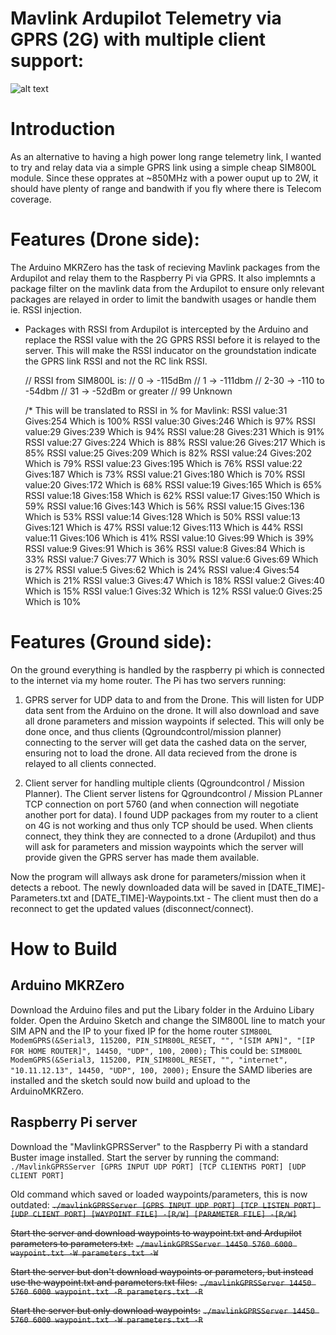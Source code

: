 # Mavlink Ardupilot Telemetry via GPRS (2G) with multiple client support:
![alt text](http://lagoni.org/Github/MavlinkGPRS/blokdiagram-mavlinkGPRS.png)

# Introduction
As an alternative to having a high power long range telemetry link, I wanted to try and relay data via a simple GPRS link using a simple cheap SIM800L module. Since these opprates at ~850MHz with a power ouput up to 2W, it should have plenty of range and bandwith if you fly where there is Telecom coverage.

# Features (Drone side):
The Arduino MKRZero has the task of recieving Mavlink packages from the Ardupilot and relay them to the Raspberry Pi via GPRS. It also implemnts a package filter on the mavlink data from the Ardupilot to ensure only relevant packages are relayed in order to limit the bandwith usages or handle them ie. RSSI injection.  
- Packages with RSSI from Ardupilot is intercepted by the Arduino and replace the RSSI value with the 2G GPRS RSSI before it is relayed to the server. This will make the RSSI inducator on the groundstation indicate the GPRS link RSSI and not the RC link RSSI.


    // RSSI from SIM800L is:
	// 0 -> -115dBm
	// 1 -> -111dbm
	// 2-30 -> -110 to -54dbm
	// 31 -> -52dBm or greater
	// 99 Unknown

	/* This will be translated to RSSI in % for Mavlink:
	RSSI value:31 Gives:254 Which is 100%
	RSSI value:30 Gives:246 Which is 97%
	RSSI value:29 Gives:239 Which is 94%
	RSSI value:28 Gives:231 Which is 91%
	RSSI value:27 Gives:224 Which is 88%
	RSSI value:26 Gives:217 Which is 85%
	RSSI value:25 Gives:209 Which is 82%
	RSSI value:24 Gives:202 Which is 79%
	RSSI value:23 Gives:195 Which is 76%
	RSSI value:22 Gives:187 Which is 73%
	RSSI value:21 Gives:180 Which is 70%
	RSSI value:20 Gives:172 Which is 68%
	RSSI value:19 Gives:165 Which is 65%
	RSSI value:18 Gives:158 Which is 62%
	RSSI value:17 Gives:150 Which is 59%
	RSSI value:16 Gives:143 Which is 56%
	RSSI value:15 Gives:136 Which is 53%
	RSSI value:14 Gives:128 Which is 50%
	RSSI value:13 Gives:121 Which is 47%
	RSSI value:12 Gives:113 Which is 44%
	RSSI value:11 Gives:106 Which is 41%
	RSSI value:10 Gives:99 Which is 39%
	RSSI value:9 Gives:91 Which is 36%
	RSSI value:8 Gives:84 Which is 33%
	RSSI value:7 Gives:77 Which is 30%
	RSSI value:6 Gives:69 Which is 27%
	RSSI value:5 Gives:62 Which is 24%
	RSSI value:4 Gives:54 Which is 21%
	RSSI value:3 Gives:47 Which is 18%
	RSSI value:2 Gives:40 Which is 15%
	RSSI value:1 Gives:32 Which is 12%
	RSSI value:0 Gives:25 Which is 10%





# Features (Ground side):
On the ground everything is handled by the raspberry pi which is connected to the internet via my home router. The Pi has two servers running:
1. GPRS server for UDP data to and from the Drone.
This will listen for UDP data sent from the Arduino on the drone. It will also download and save all drone parameters and mission waypoints if selected. This will only be done once, and thus clients (Qgroundcontrol/mission planner) connecting to the server will get data the cashed data on the server, ensuring not to load the drone.
All data recieved from the drone is relayed to all clients connected.

2. Client server for handling multiple clients (Qgroundcontrol / Mission Planner).
The Client server listens for Qgroundcontrol / Mission PLanner TCP connection on port 5760 (and when connection will negotiate another port for data). I found UDP packages from my router to a client on 4G is not working and thus only TCP should be used.
When clients connect, they think they are connected to a drone (Ardupilot) and thus will ask for parameters and mission waypoints which the server will provide given the GPRS server has made them available. 

Now the program will allways ask drone for parameters/mission when it detects a reboot. The newly downloaded data will be saved in [DATE_TIME]-Parameters.txt and [DATE_TIME]-Waypoints.txt - The client must then do a reconnect to get the updated values (disconnect/connect).


# How to Build

## Arduino MKRZero
Download the Arduino files and put the Libary folder in the Arduino Libary folder. Open the Arduino Sketch and change the SIM800L line to match your SIM APN and the IP to your fixed IP for the home router
`SIM800L ModemGPRS(&Serial3, 115200, PIN_SIM800L_RESET, "", "[SIM APN]", "[IP FOR HOME ROUTER]", 14450, "UDP", 100, 2000);`
This could be:
`SIM800L ModemGPRS(&Serial3, 115200, PIN_SIM800L_RESET, "", "internet", "10.11.12.13", 14450, "UDP", 100, 2000);`
Ensure the SAMD liberies are installed and the sketch sould now build and upload to the ArduinoMKRZero.

## Raspberry Pi server
Download the "MavlinkGPRSServer" to the Raspberry Pi with a standard Buster image installed. Start the server by running the command:
`./MavlinkGPRSServer [GPRS INPUT UDP PORT] [TCP CLIENTHS PORT] [UDP CLIENT PORT]`

Old command which saved or loaded waypoints/parameters, this is now outdated:
~~`./mavlinkGPRSServer [GPRS INPUT UDP PORT] [TCP LISTEN PORT] [UDP CLIENT PORT] [WAYPOINT FILE] -[R/W] [PARAMETER FILE] -[R/W]`~~

~~Start the server and download waypoints to waypoint.txt and Ardupilot parameters to parameters.txt:~~
~~`./mavlinkGPRSServer 14450 5760 6000 waypoint.txt -W parameters.txt -W`~~

~~Start the server but don't download waypoints or parameters, but instead use the waypoint.txt and parameters.txt files:~~
~~`./mavlinkGPRSServer 14450 5760 6000 waypoint.txt -R parameters.txt -R`~~

~~Start the server but only download waypoints:~~
~~`./mavlinkGPRSServer 14450 5760 6000 waypoint.txt -W parameters.txt -R`~~







